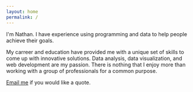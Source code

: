 ```yaml
---
layout: home
permalink: /
---
```


I'm Nathan. I have experience using programming and data to help people achieve their goals.

My carreer and education have provided me with a unique set of skills to come up with innovative solutions. Data analysis, data visualization, and web development are my passion. There is nothing that I enjoy more than working with a group of professionals for a common purpose.

[Email me](mailto:shep.nathan.d@gmail.com) if you would like a quote.